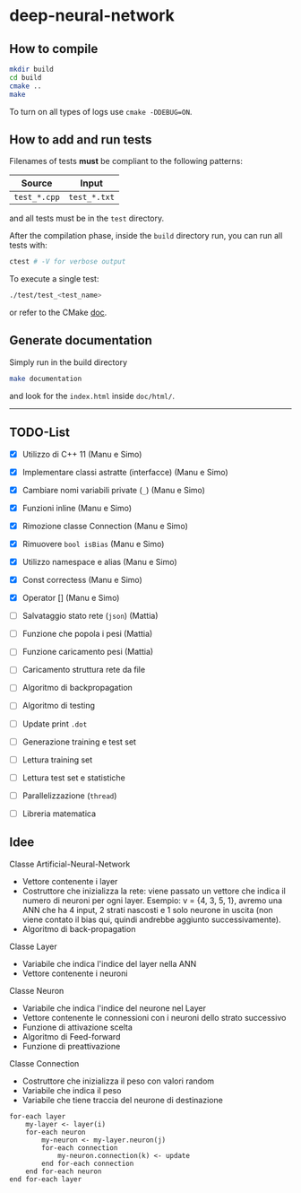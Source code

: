 # deep-neural-network

## How to compile

```bash
mkdir build
cd build
cmake ..
make
```

To turn on all types of logs use `cmake -DDEBUG=ON`.

## How to add and run tests

Filenames of tests **must** be compliant to the following patterns:

| Source | Input |
| ------------- | -------------- |
| `test_*.cpp` | `test_*.txt` |

and all tests must be in the `test` directory.

After the compilation phase, inside the `build` directory run, you can run all tests with:

```bash
ctest # -V for verbose output
```

To execute a single test: 

```bash
./test/test_<test_name>
```

or refer to the CMake [doc](https://cmake.org/cmake/help/book/mastering-cmake/chapter/Testing%20With%20CMake%20and%20CTest.html#testing-using-ctest).

## Generate documentation

Simply run in the build directory

```bash
make documentation
```

and look for the `index.html` inside `doc/html/`.

---

## TODO-List

- [x] Utilizzo di C++ 11 (Manu e Simo)
- [x] Implementare classi astratte (interfacce) (Manu e Simo)
- [x] Cambiare nomi variabili private (`_`) (Manu e Simo)
- [x] Funzioni inline (Manu e Simo)
- [x] Rimozione classe Connection (Manu e Simo)
- [x] Rimuovere `bool isBias` (Manu e Simo)
- [x] Utilizzo namespace e alias (Manu e Simo)
- [x] Const correctess (Manu e Simo)
- [x] Operator [] (Manu e Simo)
- [ ] Salvataggio stato rete (`json`) (Mattia)
- [ ] Funzione che popola i pesi (Mattia)
- [ ] Funzione caricamento pesi (Mattia)
- [ ] Caricamento struttura rete da file
- [ ] Algoritmo di backpropagation
- [ ] Algoritmo di testing
- [ ] Update print `.dot`
- [ ] Generazione training e test set
- [ ] Lettura training set
- [ ] Lettura test set e statistiche
- [ ] Parallelizzazione (`thread`)
- [ ] Libreria matematica


## Idee
Classe Artificial-Neural-Network
- Vettore contenente i layer
- Costruttore che inizializza la rete: viene passato un vettore che indica il numero di neuroni per ogni layer. Esempio: v = {4, 3, 5, 1}, avremo una ANN che ha 4 input, 2 strati nascosti e 1 solo neurone in uscita (non viene contato il bias qui, quindi andrebbe aggiunto successivamente).
- Algoritmo di back-propagation

Classe Layer
- Variabile che indica l'indice del layer nella ANN
- Vettore contenente i neuroni

Classe Neuron
- Variabile che indica l'indice del neurone nel Layer
- Vettore contenente le connessioni con i neuroni dello strato successivo
- Funzione di attivazione scelta
- Algoritmo di Feed-forward
- Funzione di preattivazione

Classe Connection
- Costruttore che inizializza il peso con valori random
- Variabile che indica il peso
- Variabile che tiene traccia del neurone di destinazione

```
for-each layer
	my-layer <- layer(i)
	for-each neuron
		my-neuron <- my-layer.neuron(j)
		for-each connection
			my-neuron.connection(k) <- update
		end for-each connection
	end for-each neuron
end for-each layer
```
